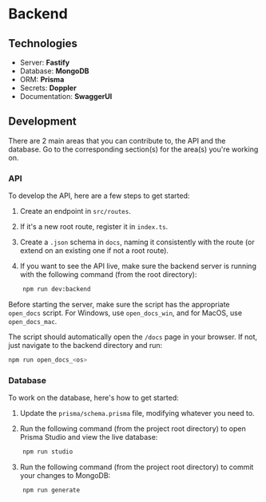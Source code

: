 # Backend

## Technologies

- Server: **Fastify**
- Database: **MongoDB**
- ORM: **Prisma**
- Secrets: **Doppler**
- Documentation: **SwaggerUI**

## Development

There are 2 main areas that you can contribute to, the API and the database. Go to the corresponding section(s) for the area(s) you're working on.

### API

To develop the API, here are a few steps to get started:

1. Create an endpoint in `src/routes`.

2. If it's a new root route, register it in `index.ts`.

3. Create a `.json` schema in `docs`, naming it consistently with the route (or extend on an existing one if not a root route).

4. If you want to see the API live, make sure the backend server is running with the following command (from the root directory):

```sh
    npm run dev:backend
```

Before starting the server, make sure the script has the appropriate `open_docs` script. For Windows, use `open_docs_win`, and for MacOS, use `open_docs_mac`.

The script should automatically open the `/docs` page in your browser. If not, just navigate to the backend directory and run:

```sh
npm run open_docs_<os>
```

### Database

To work on the database, here's how to get started:

1. Update the `prisma/schema.prisma` file, modifying whatever you need to.

2. Run the following command (from the project root directory) to open Prisma Studio and view the live database:

```sh
    npm run studio
```

3. Run the following command (from the project root directory) to commit your changes to MongoDB:

```sh
    npm run generate
```

